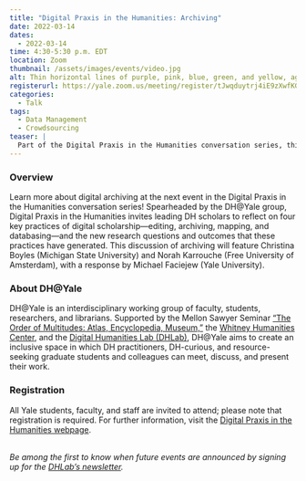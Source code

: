 ```yaml
---
title: "Digital Praxis in the Humanities: Archiving"
date: 2022-03-14
dates:
  - 2022-03-14
time: 4:30-5:30 p.m. EDT
location: Zoom
thumbnail: /assets/images/events/video.jpg
alt: Thin horizontal lines of purple, pink, blue, green, and yellow, against a black background.
registerurl: https://yale.zoom.us/meeting/register/tJwqduytrj4iE9zXwfKGPttoQnPZHTDVvDtY
categories:
  - Talk
tags:
  - Data Management
  - Crowdsourcing
teaser: |
  Part of the Digital Praxis in the Humanities conversation series, this talk will explore new research questions and outcomes generated by practices of digital archiving. The event will feature Christina Boyles (Michigan State University) and Norah Karrouche (Free University of Amsterdam), with a response by Michael Faciejew (Yale University).
---
```


### Overview
Learn more about digital archiving at the next event in the Digital Praxis in the Humanities conversation series! Spearheaded by the DH@Yale group, Digital Praxis in the Humanities invites leading DH scholars to reflect on four key practices of digital scholarship—editing, archiving, mapping, and databasing—and the new research questions and outcomes that these practices have generated. This discussion of archiving will feature Christina Boyles (Michigan State University) and Norah Karrouche (Free University of Amsterdam), with a response by Michael Faciejew (Yale University).

### About DH@Yale
DH@Yale is an interdisciplinary working group of faculty, students, researchers, and librarians. Supported by the Mellon Sawyer Seminar <a href='https://orderofm.com/' target='_blank'>“The Order of Multitudes: Atlas, Encyclopedia, Museum,”</a> the <a href='https://whc.yale.edu/' target='_blank'>Whitney Humanities Center</a>, and the <a href='' target='_blank'>Digital Humanities Lab (DHLab)</a>, DH@Yale aims to create an inclusive space in which DH practitioners, DH-curious, and resource-seeking graduate students and colleagues can meet, discuss, and present their work.

### Registration
All Yale students, faculty, and staff are invited to attend; please note that registration is required. For further information, visit the <a href='https://whc.yale.edu/working-groups/digital-praxis-humanities-dhyale-conversation-series' target='_blank'>Digital Praxis in the Humanities webpage</a>.
<br>
<br>

*Be among the first to know when future events are announced by signing up for the <a href='https://subscribe.yale.edu/browse?search=digital+humanities' target='_blank'>DHLab’s newsletter</a>.*
